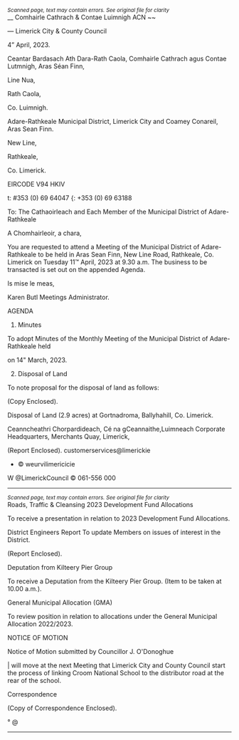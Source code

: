 *<small>Scanned page, text may contain errors. See original file for clarity</small>*  
__ Comhairle Cathrach
& Contae Luimnigh
ACN ~~

— Limerick City
& County Council

4” April, 2023.

Ceantar Bardasach Ath Dara-Rath Caola,
Comhairle Cathrach agus Contae Lutmnigh,
Aras Séan Finn,

Line Nua,

Rath Caola,

Co. Luimnigh.

Adare-Rathkeale Municipal District,
Limerick City and Coamey Conareil,
Aras Sean Finn.

New Line,

Rathkeale,

Co. Limerick.

EIRCODE V94 HKIV

t: #353 (0) 69 64047
{: +353 (0) 69 63188

To: The Cathaoirleach and Each Member of the Municipal District of Adare-Rathkeale

A Chomhairleoir, a chara,

You are requested to attend a Meeting of the Municipal District of Adare-Rathkeale to be held in
Aras Sean Finn, New Line Road, Rathkeale, Co. Limerick on Tuesday 11™ April, 2023 at 9.30 a.m.
The business to be transacted is set out on the appended Agenda.

Is mise le meas,

Karen Butl
Meetings Administrator.

AGENDA

1. Minutes

To adopt Minutes of the Monthly Meeting of the Municipal District of Adare-Rathkeale held

on 14" March, 2023.

2. Disposal of Land

To note proposal for the disposal of land as follows:

(Copy Enclosed).

Disposal of Land (2.9 acres) at Gortnadroma, Ballyhahill, Co. Limerick.

Ceanncheathri Chorpardideach, Cé na gCeannaithe,Luimneach
Corporate Headquarters, Merchants Quay, Limerick,

(Report Enclosed).
customerservices@limerickie
* © weurvilimericicie

W @LimerickCouncil
© 061-556 000

---
*<small>Scanned page, text may contain errors. See original file for clarity</small>*  
Roads, Traffic & Cleansing
2023 Development Fund Allocations

To receive a presentation in relation to 2023 Development Fund Allocations.

District Engineers Report
To update Members on issues of interest in the District.

(Report Enclosed).

Deputation from Kilteery Pier Group

To receive a Deputation from the Kilteery Pier Group. (Item to be taken at 10.00 a.m.).

General Municipal Allocation (GMA)

To review position in relation to allocations under the General Municipal Allocation
2022/2023.

NOTICE OF MOTION

Notice of Motion submitted by Councillor J. O'Donoghue

| will move at the next Meeting that Limerick City and County Council start the process of
linking Croom National School to the distributor road at the rear of the school.

Correspondence

(Copy of Correspondence Enclosed).

>
°
@

---
